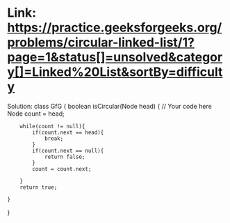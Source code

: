# Link: https://practice.geeksforgeeks.org/problems/circular-linked-list/1?page=1&status[]=unsolved&category[]=Linked%20List&sortBy=difficulty

Solution: class GfG
{
    boolean isCircular(Node head)
    {
	// Your code here
	    Node count = head;
	    
	    while(count != null){
	        if(count.next == head){
	            break;
	        }
	        if(count.next == null){
	            return false;
	        }
	        count = count.next;
	        
	    }
	    return true;
	
    }
}